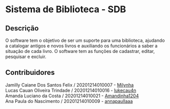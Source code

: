 # Sistema de Biblioteca - SDB

## Descrição

O software tem o objetivo de ser um suporte para uma biblioteca, ajudando a catalogar antigos e novos livros e auxiliando os funcionários a saber a situação de cada livro. O software tem as funções de cadastrar, editar, pesquisar e excluir.

## Contribuidores

Jamilly Caiane Dos Santos Felix / 20201214010007 - <a href="https://github.com/Millynha">Milynha</a> <br/>
Lucas Cauan Oliveira Trindade / 20201214010016 - <a href="https://github.com/lukecau4n/">lukecau4n</a> <br/>
Amanda Luciano da Costa / 20201214010021 - <a href="https://github.com/Amandinha1204">Amandinha1204</a> <br/>
Ana Paula do Nascimento / 20201214010009 - <a href="https://github.com/annapaullaaa">annapaullaaa</a>
